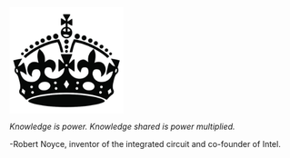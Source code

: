 <img src="crown.png" align="center" width="200px">


*Knowledge is power. Knowledge shared is power multiplied.*

-Robert Noyce, inventor of the integrated circuit and co-founder of Intel.
